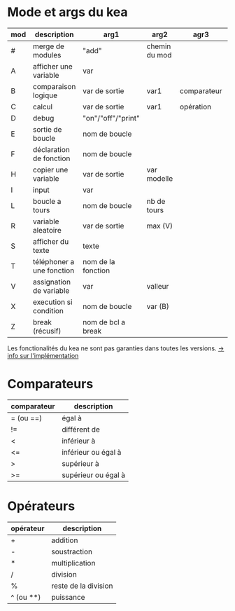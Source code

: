 # Mode et args du kea

| mod | description                | arg1               | arg2          | agr3        | arg4 |
|-----|----------------------------|--------------------|---------------|-------------|------|
| #   | merge de modules           | "add"              | chemin du mod |             |      |
| A   | afficher une variable      | var                |               |             |      |
| B   | comparaison logique        | var de sortie      | var1          | comparateur | var2 |
| C   | calcul                     | var de sortie      | var1          | opération   | var2 |
| D   | debug                      | "on"/"off"/"print" |               |             |      |
| E   | sortie de boucle           | nom de boucle      |               |             |      |
| F   | déclaration de fonction    | nom de boucle      |               |             |      |
| H   | copier une variable        | var de sortie      | var modelle   |             |      |
| I   | input                      | var                |               |             |      |
| L   | boucle a tours             | nom de boucle      | nb de tours   |             |      |
| R   | variable aleatoire         | var de sortie      | max (V)       |             |      |
| S   | afficher du texte          | texte              |               |             |      |
| T   | téléphoner a une fonction  | nom de la fonction |               |             |      |
| V   | assignation de variable    | var                | valleur       |             |      |
| X   | execution si condition     | nom de boucle      | var (B)       |             |      |
| Z   | break (récusif)            | nom de bcl a break |               |             |      |

Les fonctionalités du kea ne sont pas garanties dans toutes les versions.
[→ info sur l'implémentation](https://kea-corp.github.io/doc/doc/implemented)

# Comparateurs

| comparateur | description          |
|-------------|----------------------|
| = (ou ==)   | égal à               |
| !=          | différent de         |
| <           | inférieur à          |
| <=          | inférieur ou égal à  |
| >           | supérieur à          |
| >=          | supérieur ou égal à  |

# Opérateurs

| opérateur  | description         |
|------------|---------------------|
| +          | addition            |
| -          | soustraction        |
| *          | multiplication      |
| /          | division            |
| %          | reste de la division|
| ^  (ou **) | puissance           |